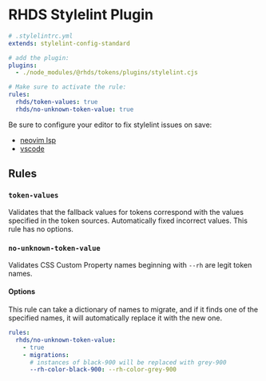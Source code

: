 # RHDS Stylelint Plugin

```yaml
# .stylelintrc.yml
extends: stylelint-config-standard

# add the plugin:
plugins:
  - ./node_modules/@rhds/tokens/plugins/stylelint.cjs

# Make sure to activate the rule:
rules:
  rhds/token-values: true
  rhds/no-unknown-token-value: true
```

Be sure to configure your editor to fix stylelint issues on save:
- [neovim lsp](https://github.com/neovim/nvim-lspconfig/pull/2089)
- [vscode](https://marketplace.visualstudio.com/items?itemName=stylelint.vscode-stylelint#editor.codeactionsonsave)

## Rules

### `token-values`
Validates that the fallback values for tokens correspond with the values 
specified in the token sources. Automatically fixed incorrect values. This rule 
has no options.

### `no-unknown-token-value`
Validates CSS Custom Property names beginning with `--rh` are legit token names. 

#### Options
This rule can take a dictionary of names to migrate, and if it finds one of the 
specified names, it will automatically replace it with the new one.

```yaml
rules:
  rhds/no-unknown-token-value:
    - true
    - migrations:
      # instances of black-900 will be replaced with grey-900
      --rh-color-black-900: --rh-color-grey-900
```
